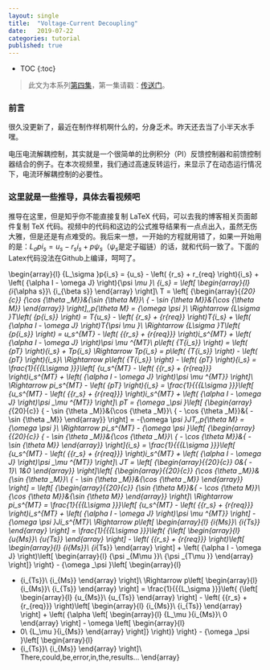 ```yaml
---
layout: single
title:  "Voltage-Current Decoupling"
date:   2019-07-22
categories: tutorial
published: true
---
```


* TOC
{:toc}
> 此文为本系列[第四集](https://www.bilibili.com/video/av60367448/)，第一集请戳：[传送门](https://www.bilibili.com/video/av51496015)。

### 前言

很久没更新了，最近在制作样机啊什么的，分身乏术。昨天还去当了小半天水手嘿。

电压电流解耦控制，其实就是一个很简单的比例积分（PI）反馈控制器和前馈控制器结合的例子。在本次视频里，我们通过高速反转运行，来显示了在动态运行情况下，电流环解耦控制的必要性。



### 这里就是一些推导，具体去看视频吧

推导在这里，但是知乎你不能直接复制 LaTeX 代码，可以去我的博客相关页面邮件复制 TeX 代码。视频中的代码和这边的公式推导结果有一点点出入，虽然无伤大雅，但是还是有点难受的。我后来一想，一开始的方程就用错了，如果一开始用的是：$L_\sigma p i_s = u_s -r_s i_s + p\psi_s$（$\psi_s$是定子磁链）的话，就和代码一致了。下面的Latex代码没法在Github上编译，呵呵了。

\begin{array}{l}
{L_\sigma }p{i_s} = {u_s} - \left( {r_s} + r_{req} \right){i_s} + \left( {\alpha I - \omega J} \right){\psi _\mu }\\
{i_s} = \left[ \begin{array}{l}
{i_{\alpha s}}\\
{i_{\beta s}}
\end{array} \right]\\
T = \left[ {\begin{array}{*{20}{c}}
{\cos {\theta _M}}&{\sin {\theta _M}}\\
{ - \sin {\theta _M}}&{\cos {\theta _M}}
\end{array}} \right],\,p{\theta _M} = {\omega _\psi }\\
 \Rightarrow {L_\sigma }T\left( {p{i_s}} \right) = T{u_s} - \left( {r_s} + {r_{req}} \right)T{i_s} + \left( {\alpha I - \omega J} \right)T{\psi _\mu }\\
 \Rightarrow {L_\sigma }T\left( {p{i_s}} \right) = u_s^{MT} - \left( {{r_s} + {r_{req}}} \right)i_s^{MT} + \left( {\alpha I - \omega J} \right)\psi _\mu ^{MT}\\
p\left( {T{i_s}} \right) = \left( {pT} \right){i_s} + Tp{i_s} \Rightarrow Tp{i_s} = p\left( {T{i_s}} \right) - \left( {pT} \right){i_s}\\
 \Rightarrow p\left( {T{i_s}} \right) - \left( {pT} \right){i_s} = \frac{1}{{{L_\sigma }}}\left[ {u_s^{MT} - \left( {{r_s} + {r_{req}}} \right)i_s^{MT} + \left( {\alpha I - \omega J} \right)\psi _\mu ^{MT}} \right]\\
 \Rightarrow pi_s^{MT} - \left( {pT} \right){i_s} = \frac{1}{{{L_\sigma }}}\left[ {u_s^{MT} - \left( {{r_s} + {r_{req}}} \right)i_s^{MT} + \left( {\alpha I - \omega J} \right)\psi _\mu ^{MT}} \right]\\
pT = {\omega _\psi }\left[ {\begin{array}{*{20}{c}}
{ - \sin {\theta _M}}&{\cos {\theta _M}}\\
{ - \cos {\theta _M}}&{ - \sin {\theta _M}}
\end{array}} \right] = -{\omega _\psi }JT,\,p{\theta _M} = {\omega _\psi }\\
 \Rightarrow pi_s^{MT} - {\omega _\psi }\left[ {\begin{array}{*{20}{c}}
{ - \sin {\theta _M}}&{\cos {\theta _M}}\\
{ - \cos {\theta _M}}&{ - \sin {\theta _M}}
\end{array}} \right]{i_s} = \frac{1}{{{L_\sigma }}}\left[ {u_s^{MT} - \left( {{r_s} + {r_{req}}} \right)i_s^{MT} + \left( {\alpha I - \omega J} \right)\psi _\mu ^{MT}} \right]\\
JT = \left[ {\begin{array}{*{20}{c}}
0&{ - 1}\\
1&0
\end{array}} \right]\left[ {\begin{array}{*{20}{c}}
{\cos {\theta _M}}&{\sin {\theta _M}}\\
{ - \sin {\theta _M}}&{\cos {\theta _M}}
\end{array}} \right] = \left[ {\begin{array}{*{20}{c}}
{\sin {\theta _M}}&{ - \cos {\theta _M}}\\
{\cos {\theta _M}}&{\sin {\theta _M}}
\end{array}} \right]\\
 \Rightarrow pi_s^{MT} = \frac{1}{{{L_\sigma }}}\left[ {u_s^{MT} - \left( {{r_s} + {r_{req}}} \right)i_s^{MT} + \left( {\alpha I - \omega J} \right)\psi _\mu ^{MT}} \right] - {\omega _\psi }Ji_s^{MT}\\
 \Rightarrow p\left[ \begin{array}{l}
{i_{Ms}}\\
{i_{Ts}}
\end{array} \right] = \frac{1}{{{L_\sigma }}}\left\{ {\left[ \begin{array}{l}
{u_{Ms}}\\
{u_{Ts}}
\end{array} \right] - \left( {{r_s} + {r_{req}}} \right)\left[ \begin{array}{l}
{i_{Ms}}\\
{i_{Ts}}
\end{array} \right] + \left( {\alpha I - \omega J} \right)\left[ \begin{array}{l}
{\psi _{M\mu }}\\
{\psi _{T\mu }}
\end{array} \right]} \right\} - {\omega _\psi }\left[ \begin{array}{l}
 - {i_{Ts}}\\
{i_{Ms}}
\end{array} \right]\\
 \Rightarrow p\left[ \begin{array}{l}
{i_{Ms}}\\
{i_{Ts}}
\end{array} \right] = \frac{1}{{{L_\sigma }}}\left\{ {\left[ \begin{array}{l}
{u_{Ms}}\\
{u_{Ts}}
\end{array} \right] - \left( {{r_s} + {r_{req}}} \right)\left[ \begin{array}{l}
{i_{Ms}}\\
{i_{Ts}}
\end{array} \right] + \left( {\alpha \left[ \begin{array}{l}
{L_\mu }{i_{Ms}}\\
0
\end{array} \right] - \omega \left[ \begin{array}{l}
 - 0\\
{L_\mu }{i_{Ms}}
\end{array} \right]} \right)} \right\} - {\omega _\psi }\left[ \begin{array}{l}
 - {i_{Ts}}\\
{i_{Ms}}
\end{array} \right]\\
There\,could\,be\,error\,in\,the\,results...
\end{array}